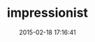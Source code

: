 ---
layout: post
title:  "impressionist"
repo:   "charlotte-ruby/impressionist"
date:   2015-02-18 17:16:41
gemurl: http://github.com/charlotte-ruby/impressionist
---